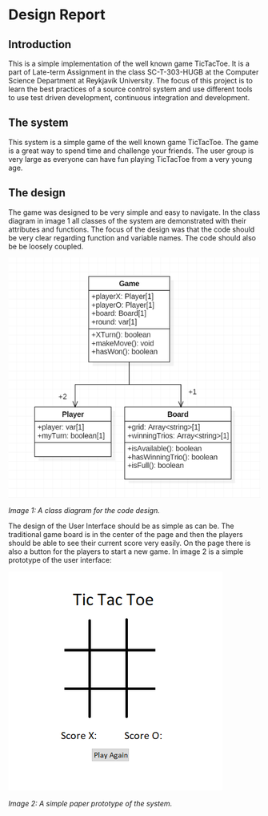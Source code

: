 # Design Report

## Introduction
This is a simple implementation of the well known game TicTacToe. 
It is a part of Late-term Assignment in the class SC-T-303-HUGB at the Computer Science Department at Reykjavík University. 
The focus of this project is to learn the best practices of a source control system and use different tools to use test driven development, continuous integration and development.

## The system

This system is a simple game of the well known game TicTacToe. 
The game is a great way to spend time and challenge your friends.
The user group is very large as everyone can have fun playing TicTacToe from a very young age.


## The design 

The game was designed to be very simple and easy to navigate.
In the class diagram in image 1 all classes of the system are demonstrated with their attributes and functions. 
The focus of the design was that the code should be very clear regarding function and variable names. The code should also be be loosely coupled.


![Image](./tictactoeclassdiagr.png "tictactoeclassdiagram") 

*Image 1: A class diagram for the code design.*

The design of the User Interface should be as simple as can be.
The traditional game board is in the center of the page and then the players should be able to see their current score very easily.
On the page there is also a button for the players to start a new game.
In image 2 is a simple prototype of the user interface:

![Image](./tictactoeprototype.png "tictactoeprototype") 

*Image 2: A simple paper prototype of the system.*


